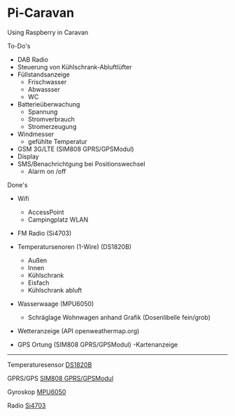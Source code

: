 # Pi-Caravan
Using Raspberry in Caravan

To-Do's
- DAB Radio
- Steuerung von Kühlschrank-Abluftlüfter
- Füllstandsanzeige
  - Frischwasser
  - Abwassser
  - WC
- Batterieüberwachung
    - Spannung
    - Stromverbrauch
    - Stromerzeugung
- Windmesser
    - gefühlte Temperatur
- GSM 3G/LTE (SIM808 GPRS/GPSModul)
- Display
- SMS/Benachrichtgung bei Positionswechsel
    - Alarm on /off


Done's

- Wifi
  - AccessPoint
  - Campingplatz WLAN
  
- FM Radio (Si4703)

- Temperatursenoren (1-Wire) (DS1820B)
  - Außen
  - Innen
  - Kühlschrank
  - Eisfach
  - Kühlschrank abluft
  
- Wasserwaage (MPU6050)
    - Schräglage Wohnwagen anhand Grafik (Dosenlibelle fein/grob)
- Wetteranzeige (API openweathermap.org)
- GPS Ortung (SIM808 GPRS/GPSModul)
    -Kartenanzeige

---



Temperaturesensor [DS1820B](https://www.ebay.de/itm/DS18b20-Temperature-be-Sensor-DS1820-Stainless-Steel-Package-Waterof-DE/263752881695?ssPageName=STRK%3AMEBIDX%3AIT&_trksid=p2057872.m2749.l2649)

GPRS/GPS [SIM808 GPRS/GPSModul](https://www.amazon.de/gp/product/B0721T8CDZ/ref=oh_aui_detailpage_o05_s01?ie=UTF8&psc=1)

Gyroskop [MPU6050](https://www.amazon.de/gp/product/B01F11WXN4/ref=oh_aui_detailpage_o05_s01?ie=UTF8&psc=1)

Radio [Si4703](https://www.ebay.de/itm/Red-Si4703-RDS-FM-Radio-Tuner-Evaluation-Breakout-Board-For-Arduino-AVR-PIC-ARM/232461462689?ssPageName=STRK%3AMEBIDX%3AIT&_trksid=p2057872.m2749.l2649)
